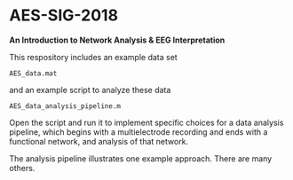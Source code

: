 # AES-SIG-2018
**An Introduction to Network Analysis & EEG Interpretation**

This respository includes an example data set 

`AES_data.mat`

and an example script to analyze these data

`AES_data_analysis_pipeline.m`

Open the script and run it to implement specific choices for a data analysis pipeline, which begins with a multielectrode recording and ends with a functional network, and analysis of that network.

The analysis pipeline illustrates one example approach. There are many others.
